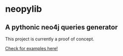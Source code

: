 neopylib
===

A pythonic neo4j queries generator
---

This project is currently a proof of concept.

[Check for examples here!](https://mybinder.org/v2/gh/intv0id/neopylib/master?filepath=examples.ipynb)